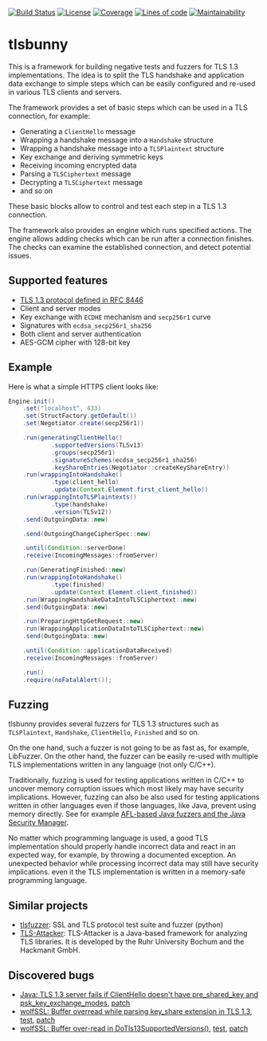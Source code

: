 [![Build Status](https://travis-ci.org/artem-smotrakov/tlsbunny.svg?branch=master)](https://travis-ci.org/artem-smotrakov/tlsbunny)
[![License](https://img.shields.io/badge/License-Apache%202.0-blue.svg)](https://opensource.org/licenses/Apache-2.0)
[![Coverage](https://sonarcloud.io/api/project_badges/measure?metric=coverage&project=tlsbunny)](https://sonarcloud.io/component_measures?id=tlsbunny&metric=coverage&view=list)
[![Lines of code](https://sonarcloud.io/api/project_badges/measure?metric=ncloc&project=tlsbunny)](https://sonarcloud.io/component_measures?id=tlsbunny&metric=ncloc&view=list)
[![Maintainability](https://sonarcloud.io/api/project_badges/measure?metric=sqale_rating&project=tlsbunny)](https://sonarcloud.io/component_measures?id=tlsbunny&metric=Maintainability&view=list)

# tlsbunny

This is a framework for building negative tests and fuzzers for TLS 1.3 implementations.
The idea is to split the TLS handshake and application data exchange to simple steps 
which can be easily configured and re-used in various TLS clients and servers.

The framework provides a set of basic steps which can be used in a TLS connection, 
for example:

- Generating a `ClientHello` message
- Wrapping a handshake message into a `Handshake` structure
- Wrapping a handshake message into a `TLSPlaintext` structure
- Key exchange and deriving symmetric keys
- Receiving incoming encrypted data
- Parsing a `TLSCiphertext` message
- Decrypting a `TLSCiphertext` message
- and so on

These basic blocks allow to control and test each step in a TLS 1.3 connection.

The framework also provides an engine which runs specified actions.
The engine allows adding checks which can be run after a connection finishes.
The checks can examine the established connection, and detect potential issues.

## Supported features

- [TLS 1.3 protocol defined in RFC 8446](https://tools.ietf.org/html/rfc8446) 
- Client and server modes
- Key exchange with `ECDHE` mechanism and `secp256r1` curve
- Signatures with `ecdsa_secp256r1_sha256`
- Both client and server authentication
- AES-GCM cipher with 128-bit key

## Example

Here is what a simple HTTPS client looks like:

```java
Engine.init()
    .set("localhost", 433)
    .set(StructFactory.getDefault())
    .set(Negotiator.create(secp256r1))

    .run(generatingClientHello()
            .supportedVersions(TLSv13)
            .groups(secp256r1)
            .signatureSchemes(ecdsa_secp256r1_sha256)
            .keyShareEntries(Negotiator::createKeyShareEntry))
    .run(wrappingIntoHandshake()
            .type(client_hello)
            .update(Context.Element.first_client_hello))
    .run(wrappingIntoTLSPlaintexts()
            .type(handshake)
            .version(TLSv12))
    .send(OutgoingData::new)

    .send(OutgoingChangeCipherSpec::new)

    .until(Condition::serverDone)
    .receive(IncomingMessages::fromServer)

    .run(GeneratingFinished::new)
    .run(wrappingIntoHandshake()
            .type(finished)
            .update(Context.Element.client_finished))
    .run(WrappingHandshakeDataIntoTLSCiphertext::new)
    .send(OutgoingData::new)

    .run(PreparingHttpGetRequest::new)
    .run(WrappingApplicationDataIntoTLSCiphertext::new)
    .send(OutgoingData::new)

    .until(Condition::applicationDataReceived)
    .receive(IncomingMessages::fromServer)

    .run()
    .require(noFatalAlert());
```

## Fuzzing

tlsbunny provides several fuzzers for TLS 1.3 structures 
such as `TLSPlaintext`, `Handshake`, `ClientHello`, `Finished` and so on.

On the one hand, such a fuzzer is not going to be as fast as, for example, LibFuzzer.
On the other hand, the fuzzer can be easily re-used with multiple TLS implementations 
written in any language (not only C/C++). 

Traditionally, fuzzing is used for testing applications written in C/C++ 
to uncover memory corruption issues which most likely may have security implications. 
However, fuzzing can also be also used for testing applications written in other languages 
even if those languages, like Java, prevent using memory directly. 
See for example [AFL-based Java fuzzers and the Java Security Manager](https://www.modzero.ch/modlog/archives/2018/09/20/java_bugs_with_and_without_fuzzing/index.html).

No matter which programming language is used, 
a good TLS implementation should properly handle incorrect data 
and react in an expected way, for example, by throwing a documented exception. 
An unexpected behavior while processing incorrect data may still have security implications.
even it the TLS implementation is written in a memory-safe programming language.

## Similar projects

- [tlsfuzzer](https://github.com/tomato42/tlsfuzzer): 
  SSL and TLS protocol test suite and fuzzer (python)
- [TLS-Attacker](https://github.com/RUB-NDS/TLS-Attacker): 
  TLS-Attacker is a Java-based framework for analyzing TLS libraries. 
  It is developed by the Ruhr University Bochum and the Hackmanit GmbH.

## Discovered bugs

- [Java: TLS 1.3 server fails if ClientHello doesn't have pre_shared_key and psk_key_exchange_modes](https://bugs.openjdk.java.net/browse/JDK-8210334), [patch](http://hg.openjdk.java.net/jdk/jdk/rev/b6ccd982e33d)
- [wolfSSL: Buffer overread while parsing key_share extension in TLS 1.3](https://wolfssl.zendesk.com/hc/en-us/requests/4798), [test](src/main/java/com/gypsyengineer/tlsbunny/poc/wolfssl/HeapOverReadInKeyShareEntry.java), [patch](https://github.com/wolfSSL/wolfssl/pull/2082)
- [wolfSSL: Buffer over-read in DoTls13SupportedVersions()](https://wolfssl.zendesk.com/hc/en-us/requests/5487), [test](src/main/java/com/gypsyengineer/tlsbunny/poc/wolfssl/SupportedVersionsHeapOverRead.java), [patch](https://github.com/wolfSSL/wolfssl/pull/2381)